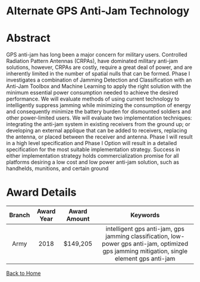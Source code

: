 
Alternate GPS Anti-Jam Technology
=================================

# Abstract


GPS anti-jam has long been a major concern for military users. Controlled Radiation Pattern Antennas (CRPAs), have dominated military anti-jam solutions, however, CRPAs are costly, require a great deal of power, and are inherently limited in the number of spatial nulls that can be formed. Phase I investigates a combination of Jamming Detection and Classification with an Anti-Jam Toolbox and Machine Learning to apply the right solution with the minimum essential power consumption needed to achieve the desired performance. We will evaluate methods of using current technology to intelligently suppress jamming while minimizing the consumption of energy and consequently minimize the battery burden for dismounted soldiers and other power-limited users. We will evaluate two implementation techniques: integrating the anti-jam system in existing receivers from the ground up; or developing an external applique that can be added to receivers, replacing the antenna, or placed between the receiver and antenna. Phase I will result in a high level specification and Phase I Option will result in a detailed specification for the most suitable implementation strategy. Success in either implementation strategy holds commercialization promise for all platforms desiring a low cost and low power anti-jam solution, such as handhelds, munitions, and certain ground  

# Award Details

|Branch|Award Year|Award Amount|Keywords|
| :---: | :---: | :---: | :---: |
|Army|2018|$149,205|intelligent gps anti-jam, gps jamming classification, low-power gps anti-jam, optimized gps jamming mitigation, single element gps anti-jam|
  
  


[Back to Home](https://github.com/chrischow/dod_sbir_awards#1022)